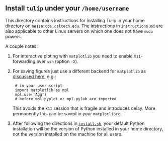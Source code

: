 ## Install `tulip` under your `/home/username`
This directory contains instructions for installing Tulip in your home directory on `nessa.cds.caltech.edu`.
The instructions in [`instructions.md`](instructions.md) are also applicable to other Linux servers on which one does not have `sudo` powers.

A couple notes:

1. For interactive ploting with `matplotlib` you need to enable `X11`-forwarding over `ssh` (option `-X`).

2. For saving figures just use a different backend for `matplotlib` as [discussed here](http://stackoverflow.com/questions/2801882/generating-a-png-with-matplotlib-when-display-is-undefined?lq=1), e.g.:

		# in your user script
		import matplotlib as mpl
		mpl.use('Agg')
		# before mpl.pyplot or mpl.pylab are imported
	
	This avoids the `X11` session that is fragile and introduces delay. More permanently this can be saved in your `matplotlibrc`.


2. After following the directions in [`install.sh`](install.sh), your default Python installation will be the version of Python installed in your home directory, not the version installed on the machine for all users.
